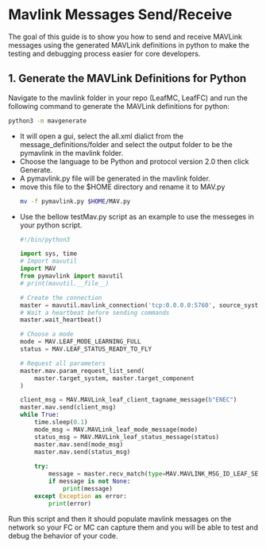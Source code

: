 # Mavlink Messages Send/Receive
The goal of this guide is to show you how to send and receive MAVLink messages using the generated MAVLink definitions in python to make the testing and debugging process easier for core developers.

## 1. Generate the MAVLink Definitions for Python
Navigate to the mavlink folder in your repo (LeafMC, LeafFC) and run the following command to generate the MAVLink definitions for python:
```bash
python3 -m mavgenerate
```
- It will open a gui, select the all.xml dialict from the message_definitions/folder and select the output folder to be the pymavlink in the mavlink folder.
- Choose the language to be Python and protocol version 2.0 then click Generate.
- A pymavlink.py file will be generated in the mavlink folder.
- move this file to the $HOME directory and rename it to MAV.py
    ```bash
    mv -f pymavlink.py $HOME/MAV.py
    ```
- Use the bellow testMav.py script as an example to use the messeges in your python script.
    ```python
    #!/bin/python3

    import sys, time
    # Import mavutil
    import MAV
    from pymavlink import mavutil
    # print(mavutil.__file__)

    # Create the connection
    master = mavutil.mavlink_connection('tcp:0.0.0.0:5760', source_system=0)
    # Wait a heartbeat before sending commands
    master.wait_heartbeat()

    # Choose a mode
    mode = MAV.LEAF_MODE_LEARNING_FULL
    status = MAV.LEAF_STATUS_READY_TO_FLY

    # Request all parameters
    master.mav.param_request_list_send(
        master.target_system, master.target_component
    )

    client_msg = MAV.MAVLink_leaf_client_tagname_message(b"ENEC")
    master.mav.send(client_msg)
    while True:
        time.sleep(0.1)
        mode_msg = MAV.MAVLink_leaf_mode_message(mode)
        status_msg = MAV.MAVLink_leaf_status_message(status)
        master.mav.send(mode_msg)
        master.mav.send(status_msg)
        
        try:
            message = master.recv_match(type=MAV.MAVLINK_MSG_ID_LEAF_SET_MODE,  blocking=False)
            if message is not None:
                print(message)
        except Exception as error:
            print(error)
    ```
Run this script and then it should populate mavlink messages on the network so your FC or MC can capture them and you will be able to test and debug the behavior of your code.